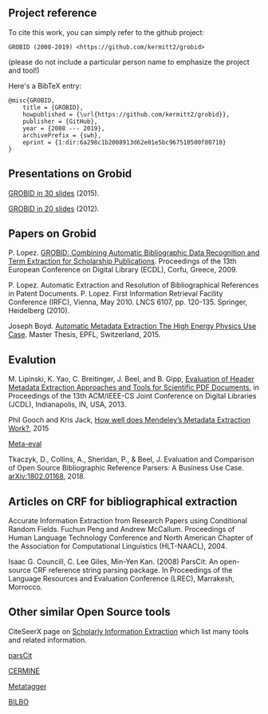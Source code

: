 ## Project reference

To cite this work, you can simply refer to the github project:

```
GROBID (2008-2019) <https://github.com/kermitt2/grobid>
```

(please do not include a particular person name to emphasize the project and tool!)

Here's a BibTeX entry:

```
@misc{GROBID, 
    title = {GROBID}, 
    howpublished = {\url{https://github.com/kermitt2/grobid}}, 
    publisher = {GitHub},
    year = {2008 --- 2019},
    archivePrefix = {swh},
    eprint = {1:dir:6a298c1b2008913d62e01e5bc967510500f80710}
}
```

## Presentations on Grobid

[GROBID in 30 slides](grobid-04-2015.pdf) (2015).

[GROBID in 20 slides](GROBID.pdf) (2012).

## Papers on Grobid

P. Lopez. [GROBID: Combining Automatic Bibliographic Data Recognition and Term Extraction for Scholarship Publications](https://lekythos.library.ucy.ac.cy/bitstream/handle/10797/14013/ECDL069.pdf?sequence=1). Proceedings of the 13th European Conference on Digital Library (ECDL), Corfu, Greece, 2009.

P. Lopez. Automatic Extraction and Resolution of Bibliographical References in Patent Documents. P. Lopez. First Information Retrieval Facility Conference (IRFC), Vienna, May 2010. LNCS 6107, pp. 120-135. Springer, Heidelberg (2010).

Joseph Boyd. [Automatic Metadata Extraction The High Energy Physics Use Case](https://preprints.cern.ch/record/2039361/files/CERN-THESIS-2015-105.pdf). Master Thesis, EPFL, Switzerland, 2015. 

## Evalution

M. Lipinski, K. Yao, C. Breitinger, J. Beel, and B. Gipp, [Evaluation of Header Metadata Extraction Approaches and Tools for Scientific PDF Documents](http://docear.org/papers/Evaluation_of_Header_Metadata_Extraction_Approaches_and_Tools_for_Scientific_PDF_Documents.pdf), in Proceedings of the 13th ACM/IEEE-CS Joint Conference on Digital Libraries (JCDL), Indianapolis, IN, USA, 2013. 

Phil Gooch and Kris Jack, [How well does Mendeley’s Metadata Extraction Work?](https://krisjack.wordpress.com/2015/03/12/how-well-does-mendeleys-metadata-extraction-work/), 2015

[Meta-eval](https://github.com/allenai/meta-eval)

Tkaczyk, D., Collins, A., Sheridan, P., & Beel, J. Evaluation and Comparison of Open Source Bibliographic Reference Parsers: A Business Use Case. [arXiv:1802.01168](https://arxiv.org/pdf/1802.01168), 2018.

## Articles on CRF for bibliographical extraction

Accurate Information Extraction from Research Papers using Conditional Random Fields. Fuchun Peng and Andrew McCallum. Proceedings of Human Language Technology Conference and North American Chapter of the Association for Computational Linguistics (HLT-NAACL), 2004.

Isaac G. Councill, C. Lee Giles, Min-Yen Kan. (2008) ParsCit: An open-source CRF reference string parsing package. In Proceedings of the Language Resources and Evaluation Conference (LREC), Marrakesh, Morrocco. 

## Other similar Open Source tools

CiteSeerX page on [Scholarly Information Extraction](http://csxstatic.ist.psu.edu/about/scholarly-information-extraction) which list many tools and related information. 

[parsCit](http://wing.comp.nus.edu.sg/parsCit)

[CERMINE](https://github.com/CeON/CERMINE)

[Metatagger](https://github.com/iesl/rexa1-metatagger)

[BILBO](https://github.com/OpenEdition/bilbo)